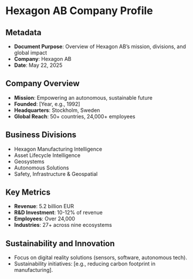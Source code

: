 # Hexagon AB Company Profile

## Metadata
- **Document Purpose**: Overview of Hexagon AB’s mission, divisions, and global impact
- **Company**: Hexagon AB
- **Date**: May 22, 2025

## Company Overview
- **Mission**: Empowering an autonomous, sustainable future
- **Founded**: [Year, e.g., 1992]
- **Headquarters**: Stockholm, Sweden
- **Global Reach**: 50+ countries, 24,000+ employees

## Business Divisions
- Hexagon Manufacturing Intelligence
- Asset Lifecycle Intelligence
- Geosystems
- Autonomous Solutions
- Safety, Infrastructure & Geospatial

## Key Metrics
- **Revenue**: 5.2 billion EUR
- **R&D Investment**: 10-12% of revenue
- **Employees**: Over 24,000
- **Industries**: 27+ across nine ecosystems

## Sustainability and Innovation
- Focus on digital reality solutions (sensors, software, autonomous tech).
- Sustainability initiatives: [e.g., reducing carbon footprint in manufacturing].